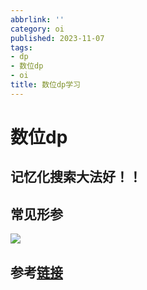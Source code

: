 ```yaml
---
abbrlink: ''
category: oi
published: 2023-11-07
tags:
- dp
- 数位dp
- oi
title: 数位dp学习
---
```

# 数位dp

## 记忆化搜索大法好！！

## 常见形参

![](https://cdn.luogu.com.cn/upload/image_hosting/5kzf1cjz.png)


## 参考[链接](https://zhuanlan.zhihu.com/p/613107701)
